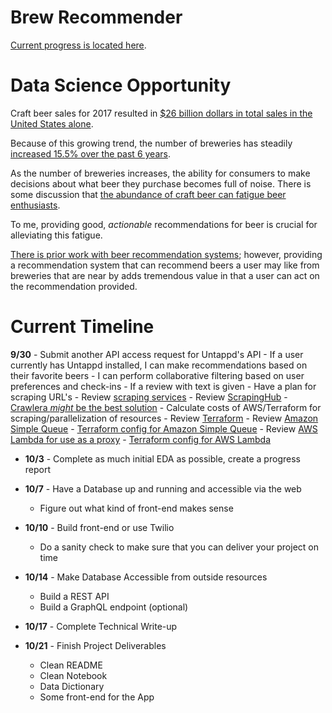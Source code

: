 # Brew Recommender

[Current progress is located here](https://warm-plateau-97950.herokuapp.com/).

# Data Science Opportunity

Craft beer sales for 2017 resulted in [$26 billion dollars in total sales in the United States alone](https://www.statista.com/topics/1806/craft-beer-in-the-us/).

Because of this growing trend, the number of breweries has steadily [increased 15.5% over the past 6 years](https://www.brewersassociation.org/statistics/number-of-breweries/).

As the number of breweries increases, the ability for consumers to make decisions about what beer they purchase becomes full of noise. There is some discussion that [the abundance of craft beer can fatigue beer enthusiasts](https://vinepair.com/articles/craft-beers-post-snob-era-is-here/).

To me, providing good, *actionable* recommendations for beer is crucial for alleviating this fatigue. 

[There is prior work with beer recommendation systems](http://www.recommend.beer/analysis/); however, providing a recommendation system that can recommend beers a user may like from breweries that are near by adds tremendous value in that a user can act on the recommendation provided.

# Current Timeline

**9/30** 
	- Submit another API access request for Untappd's API
		- If a user currently has Untappd installed, I can make recommendations based on their favorite beers
		- I can perform collaborative filtering based on user preferences and check-ins
		- If a review with text is given
	- Have a plan for scraping URL's
	- Review [scraping services](https://www.scrapehero.com/web-scraping-cloud-providers/)
	- Review [ScrapingHub](https://scrapinghub.com/scrapy-cloud)
		- [Crawlera *might* be the best solution](https://scrapinghub.com/crawlera)
    - Calculate costs of AWS/Terraform for scraping/parallelization of resources
    - Review [Terraform](https://www.hashicorp.com/products/terraform)
    - Review [Amazon Simple Queue](https://aws.amazon.com/sqs/)
    	- [Terraform config for Amazon Simple Queue](https://www.terraform.io/docs/providers/aws/r/sqs_queue.html)
    - Review [AWS Lambda for use as a proxy](https://github.com/dan-v/awslambdaproxy)
    	- [Terraform config for AWS Lambda](https://www.terraform.io/docs/providers/aws/r/lambda_function.html)
- **10/3** - Complete as much initial EDA as possible, create a progress report
- **10/7** - Have a Database up and running and accessible via the web
    - Figure out what kind of front-end makes sense

- **10/10** - Build front-end or use Twilio
	- Do a sanity check to make sure that you can deliver your project on time

- **10/14** - Make Database Accessible from outside resources
    - Build a REST API
    - Build a GraphQL endpoint (optional)
- **10/17** - Complete Technical Write-up
- **10/21** - Finish Project Deliverables
	- Clean README
	- Clean Notebook
	- Data Dictionary
	- Some front-end for the App